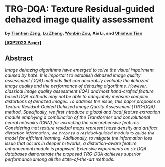 # TRG-DQA: Texture Residual-guided dehazed image quality assessment

**by [Tiantian Zeng](https://scholar.google.com.hk/citations?user=gemAtrkAAAAJ&hl=zh-CN), [Lu Zhang](https://scholar.google.com.hk/citations?hl=zh-CN&user=BCzhwesAAAAJ&view_op=list_works&sortby=pubdate), [Wenbin Zou](https://scholar.google.com.hk/citations?user=J8-OQCIAAAAJ&hl=zh-CN), Xia Li, and [Shishun Tian](https://scholar.google.com.hk/citations?user=gk8puWMAAAAJ&hl=zh-CN)**

**[[ICIP2023 Paper]](https://ieeexplore.ieee.org/abstract/document/10222233)**

## Abstract

_Image dehazing algorithms have emerged to solve the visual impairment caused by haze. It is important to establish dehazed image quality assessment (DQA) methods that can accurately evaluate the dehazed image quality and the performance of dehazing algorithms. However, classical image quality assessment (IQA) and most hand-crafted feature based DQA methods may not be able to adequately measure complex distortions of dehazed images. To address this issue, this paper proposes a Texture Residual-Guided Dehazed image Quality Assessment (TRG-DQA) method. Specifically, we first introduce a global and local feature extraction module employing a combination of the Transformer and convolutional neural networks (CNN) for extracting the comprehensive features. Considering that texture residual maps represent haze density and artifact distortion information, we propose a residual-guided module to guide the model for efficient learning. Additionally, to mitigate the information loss issue that occurs in deeper networks, a distortion-aware feature enhancement module is proposed. Extensive experiments on six DQA databases demonstrate the proposed TRG-DQA achieves superior performance among all the state-of-the-art methods._

